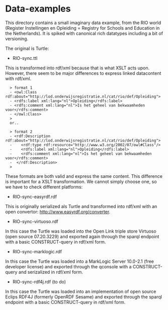 # Data-examples

This directory contains  a small imaginary data example, from the RIO world (Register Instellingen en Opleiding = Registry for Schools and Education in the Netherlands). It is spiked with canonical rich datatypes including a bit of versioning.

The original is Turtle:

* RIO-sync.ttl

This is transformed into rdf/xml because that is what XSLT acts upon. However, there seem to be major differences to express linked datacontent with rdf/xml. 

      > format 1
      - <owl:Class rdf:about="http://lod.onderwijsregistratie.nl/cat/rio/def/Opleiding">
      -	<rdfs:label xml:lang="nl">Opleiding</rdfs:label>
      -	<rdfs:comment xml:lang="nl">Is het geheel van bekwaamheden voor</rdfs:comment>
      - </owl:Class>
      >
      or..

      > format 2
      - <rdf:Description rdf:about="http://lod.onderwijsregistratie.nl/cat/rio/def/Opleiding">
      -    <rdf:type rdf:resource="http://www.w3.org/2002/07/owl#Class"/>
      -    <rdfs:label xml:lang="nl">Opleiding</rdfs:label>
      -    <rdfs:comment xml:lang="nl">Is het geheel van bekwaamheden voor</rdfs:comment>
      -  </rdf:Description>
      >

These formats are both valid and express the same content. This difference is important for a XSLT transformation.  We cannot simply choose one, so we have to check different platforms:

* RIO-sync-easyrdf.rdf

This is originally serialized als Turtle and transformed into  rdf/xml  with an open convertor: 
http://www.easyrdf.org/converter. 

* RIO-sync-virtuoso.rdf

In this case the Turtle was loaded into the Open Link triple store Virtuoso (open source 07.20.3229) and exported again through the sparql endpoint with a basic CONSTRUCT-query in rdf/xml form.

* RIO-sync-marklogic.rdf

In this case the Turtle was loaded into a MarkLogic Server 10.0-2.1 (free developer license) and exported through the qconsole with a CONSTRUCT-query and  serizalized in rdf/xml form.

* RIO-sync-rdf4j.rdf  (to do)

In this case the Turtle was loaded into an implementation of  open source Eclips RDF4J (formerly OpenRDF Sesame) and exported through the sparql endpoint with a basic CONSTRUCT-query in rdf/xml form.


